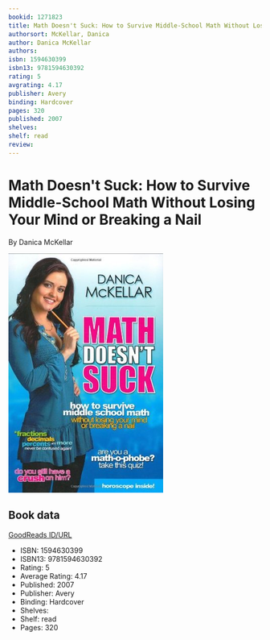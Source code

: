 ```yaml
---
bookid: 1271823
title: Math Doesn't Suck: How to Survive Middle-School Math Without Losing Your Mind or Breaking a Nail
authorsort: McKellar, Danica
author: Danica McKellar
authors: 
isbn: 1594630399
isbn13: 9781594630392
rating: 5
avgrating: 4.17
publisher: Avery
binding: Hardcover
pages: 320
published: 2007
shelves: 
shelf: read
review: 
---
```


# Math Doesn't Suck: How to Survive Middle-School Math Without Losing Your Mind or Breaking a Nail

By Danica McKellar

![](../../assets/bookcovers/1442777171l/1271823._SY475_.jpg)

## Book data

[GoodReads ID/URL](https://www.goodreads.com/book/show/1271823)

- ISBN: 1594630399
- ISBN13: 9781594630392
- Rating: 5
- Average Rating: 4.17
- Published: 2007
- Publisher: Avery
- Binding: Hardcover
- Shelves: 
- Shelf: read
- Pages: 320

